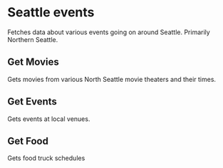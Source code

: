 # Seattle events
Fetches data about various events going on around Seattle. Primarily Northern Seattle.

## Get Movies
Gets movies from various North Seattle movie theaters and their times.

## Get Events
Gets events at local venues.

## Get Food
Gets food truck schedules
